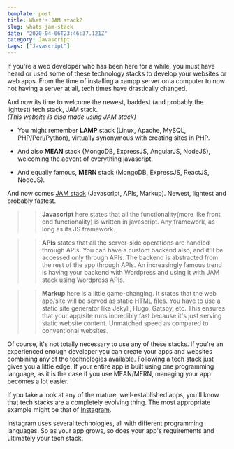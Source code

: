 ```yaml
---
template: post
title: What's JAM stack?
slug: whats-jam-stack
date: "2020-04-06T23:46:37.121Z"
category: Javascript
tags: ["Javascript"]
---
```


If you're a web developer who has been here for a while, you must have heard or used some of these technology stacks to develop your websites or web apps.
From the time of installing a xampp server on a computer to now not having a server at all, tech times have drastically changed.

And now its time to welcome the newest, baddest (and probably the lightest) tech stack, JAM stack.  
_(This website is also made using JAM stack)_

- You might remember **LAMP** stack (Linux, Apache, MySQL, PHP/Perl/Python), virtually synonymous with creating sites in PHP.

- And also **MEAN** stack (MongoDB, ExpressJS, AngularJS, NodeJS), welcoming the advent of everything javascript.

- And equally famous, **MERN** stack (MongoDB, ExpressJS, ReactJS, NodeJS).

And now comes [JAM stack](https://jamstack.org/) (Javascript, APIs, Markup). Newest, lightest and probably fastest.

> > **Javascript** here states that all the functionality(more like front end functionality) is written in javascript. Any framework, as long as its JS framework.

> > **APIs** states that all the server-side operations are handled through APIs. You can have a custom backend also, and it'll be accessed only through APIs. The backend is abstracted from the rest of the app through APIs. An increasingly famous trend is having your backend with Wordpress and using it with JAM stack using Wordpress APIs.

> > **Markup** here is a little game-changing. It states that the web app/site will be served as static HTML files. You have to use a static site generator like Jekyll, Hugo, Gatsby, etc. This ensures that your app/site runs incredibly fast because it's just serving static website content. Unmatched speed as compared to conventional websites.

Of course, it's not totally necessary to use any of these stacks. If you're an experienced enough developer you can create your apps and websites combining any of the technologies available. Following a tech stack just gives you a little edge. If your entire app is built using one programming language, as it is the case if you use MEAN/MERN, managing your app becomes a lot easier.

If you take a look at any of the mature, well-established apps, you'll know that tech stacks are a completely evolving thing. The most appropriate example might be that of [Instagram](https://stackshare.io/instagram/instagram).

Instagram uses several technologies, all with different programming languages. So as your app grows, so does your app's requirements and ultimately your tech stack.

